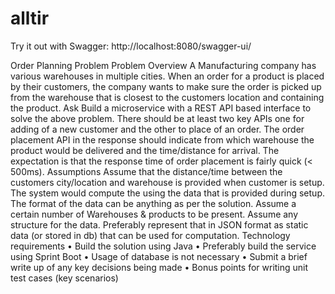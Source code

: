 # alltir

Try it out with Swagger: http://localhost:8080/swagger-ui/

Order Planning Problem
Problem Overview
A  Manufacturing  company  has  various  warehouses  in  multiple  cities.  When  an  order  for  a
product is placed by their customers, the company wants to make sure the order is picked up
from the warehouse that is closest to the customers location and containing the product.
Ask
Build a microservice with a REST API based interface to solve the above problem. There should
be at least two key APIs one for adding of a new customer and the other to place of an order.
The order placement API in the response should indicate from which warehouse the product
would be delivered and the time/distance for arrival. The expectation is that the response time
of order placement is fairly quick (< 500ms).
Assumptions
Assume that the distance/time between the customers city/location and warehouse is provided
when customer is setup. The system would compute the using the data that is provided during
setup. The format of the data can be anything as per the solution.
Assume a certain number of Warehouses & products to be present. Assume any structure for
the data. Preferably represent that in JSON format as static data (or stored in db) that can be
used for computation.
Technology requirements
• Build the solution using Java
• Preferably build the service using Sprint Boot
• Usage of database is not necessary
• Submit a brief write up of any key decisions being made
• Bonus points for writing unit test cases (key scenarios)
